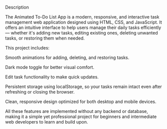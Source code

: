 Description

The Animated To-Do List App is a modern, responsive, and interactive task management web application designed using HTML, CSS, and JavaScript.
It offers an intuitive interface to help users manage their daily tasks efficiently — whether it's adding new tasks, editing existing ones, deleting unwanted tasks, or restoring them when needed.

This project includes:

Smooth animations for adding, deleting, and restoring tasks.

Dark mode toggle for better visual comfort.

Edit task functionality to make quick updates.

Persistent storage using localStorage, so your tasks remain intact even after refreshing or closing the browser.

Clean, responsive design optimized for both desktop and mobile devices.

All these features are implemented without any backend or database, making it a simple yet professional project for beginners and intermediate web developers to learn and build upon.
